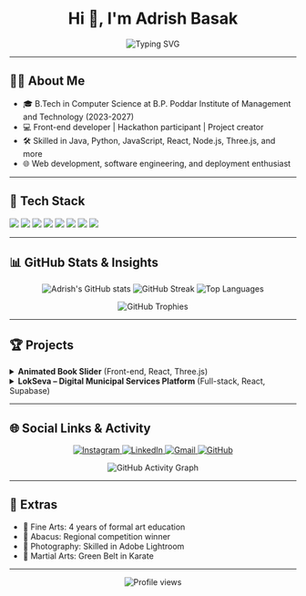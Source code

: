 <!-- Profile Header -->
<h1 align="center">Hi 👋, I'm Adrish Basak</h1>
<p align="center">
  <img src="https://readme-typing-svg.demolab.com?font=Fira+Code&pause=1000&color=36BCF7&center=true&vCenter=true&width=435&lines=Front-end+Developer;Hackathon+Enthusiast;Tech+Explorer" alt="Typing SVG" />
</p>

---

## 🧑‍💻 About Me
- 🎓 B.Tech in Computer Science at B.P. Poddar Institute of Management and Technology (2023-2027)
- 💻 Front-end developer | Hackathon participant | Project creator
- 🛠️ Skilled in Java, Python, JavaScript, React, Node.js, Three.js, and more
- 🌐 Web development, software engineering, and deployment enthusiast

---

## 🚀 Tech Stack
<p align="left">
  <img src="https://img.shields.io/badge/Java-ED8B00?style=for-the-badge&logo=java&logoColor=white"/>
  <img src="https://img.shields.io/badge/Python-3776AB?style=for-the-badge&logo=python&logoColor=white"/>
  <img src="https://img.shields.io/badge/JavaScript-F7DF1E?style=for-the-badge&logo=javascript&logoColor=black"/>
  <img src="https://img.shields.io/badge/React-20232A?style=for-the-badge&logo=react&logoColor=61DAFB"/>
  <img src="https://img.shields.io/badge/Node.js-339933?style=for-the-badge&logo=nodedotjs&logoColor=white"/>
  <img src="https://img.shields.io/badge/Three.js-000000?style=for-the-badge&logo=threedotjs&logoColor=white"/>
  <img src="https://img.shields.io/badge/Tailwind_CSS-38B2AC?style=for-the-badge&logo=tailwind-css&logoColor=white"/>
  <img src="https://img.shields.io/badge/SQL-4479A1?style=for-the-badge&logo=postgresql&logoColor=white"/>
  <!-- Add more as needed -->
</p>

---

## 📊 GitHub Stats & Insights

<p align="center">
  <img src="https://github-readme-stats.vercel.app/api?username=bepoooe&show_icons=true&theme=radical&include_all_commits=true&count_private=true" alt="Adrish's GitHub stats" />
  <img src="https://streak-stats.demolab.com?user=bepoooe&theme=radical&hide_border=true" alt="GitHub Streak" />
  <img src="https://github-readme-stats.vercel.app/api/top-langs/?username=bepoooe&layout=compact&theme=radical&hide_border=true" alt="Top Languages" />
</p>

<p align="center">
  <img src="https://github-profile-trophy.vercel.app/?username=bepoooe&theme=radical&no-frame=true&no-bg=true&margin-w=4" alt="GitHub Trophies" />
</p>

---

## 🏆 Projects

<details>
  <summary><b>Animated Book Slider</b> (Front-end, React, Three.js)</summary>
  <ul>
    <li>3D animated magazine slider with interactive UI (Tailwind CSS, React, Three.js)</li>
    <li>Image enhancement with Canva, deployed on Vercel</li>
    <li><a href="https://github.com/bepoooe/animated-book-slider">View Project</a></li>
  </ul>
</details>

<details>
  <summary><b>LokSeva – Digital Municipal Services Platform</b> (Full-stack, React, Supabase)</summary>
  <ul>
    <li>Web platform for municipal services, grievances, and tracking</li>
    <li>CI/CD with Vercel, secure authentication, SQL database design</li>
    <li><a href="https://github.com/bepoooe/lokseva">View Project</a></li>
  </ul>
</details>

---

## 🌐 Social Links & Activity

<div align="center">
  <a href="https://www.instagram.com/bepoisdying/?hl=en">
    <img src="https://img.shields.io/badge/Instagram-E4405F?style=for-the-badge&logo=instagram&logoColor=white" alt="Instagram"/>
  </a>
  <a href="https://www.linkedin.com/in/adrish-basak-6a7030275/">
    <img src="https://img.shields.io/badge/LinkedIn-0077B5?style=for-the-badge&logo=linkedin&logoColor=white" alt="LinkedIn"/>
  </a>
  <a href="mailto:adrishbasak003@gmail.com">
    <img src="https://img.shields.io/badge/Gmail-D14836?style=for-the-badge&logo=gmail&logoColor=white" alt="Gmail"/>
  </a>
  <a href="https://github.com/bepoooe">
    <img src="https://img.shields.io/badge/GitHub-181717?style=for-the-badge&logo=github&logoColor=white" alt="GitHub"/>
  </a>
</div>

<p align="center">
  <img src="https://github-readme-activity-graph.vercel.app/graph?username=bepoooe&theme=radical&hide_border=true" alt="GitHub Activity Graph" />
</p>

---

## 🎨 Extras

- 🎵 Fine Arts: 4 years of formal art education
- 🧮 Abacus: Regional competition winner
- 📸 Photography: Skilled in Adobe Lightroom
- 🥋 Martial Arts: Green Belt in Karate

---

<p align="center">
  <img src="https://komarev.com/ghpvc/?username=bepoooe&style=flat-square&color=blue" alt="Profile views"/>
</p>
